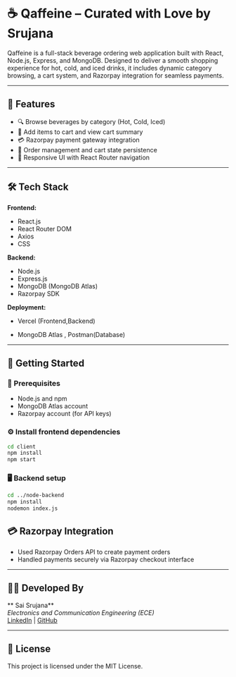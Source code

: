 # ☕ Qaffeine – Curated with Love by Srujana

Qaffeine is a full-stack beverage ordering web application built with React, Node.js, Express, and MongoDB. Designed to deliver a smooth shopping experience for hot, cold, and iced drinks, it includes dynamic category browsing, a cart system, and Razorpay integration for seamless payments.

---

## 🌟 Features

- 🔍 Browse beverages by category (Hot, Cold, Iced)
- 🛒 Add items to cart and view cart summary
- 💳 Razorpay payment gateway integration
- 🧾 Order management and cart state persistence
- 📱 Responsive UI with React Router navigation

---

## 🛠️ Tech Stack

**Frontend:**
- React.js
- React Router DOM
- Axios
- CSS

**Backend:**
- Node.js
- Express.js
- MongoDB (MongoDB Atlas)
- Razorpay SDK

**Deployment:**
- Vercel (Frontend,Backend)

- MongoDB Atlas , Postman(Database)

---

## 🚀 Getting Started

### 🔧 Prerequisites
- Node.js and npm
- MongoDB Atlas account
- Razorpay account (for API keys)

### ⚙️ Install frontend dependencies
```bash
cd client
npm install
npm start
```

### 🖥️ Backend setup
```bash
cd ../node-backend
npm install
nodemon index.js 
```



## 💳 Razorpay Integration

- Used Razorpay Orders API to create payment orders
- Handled payments securely via Razorpay checkout interface

---

## 👩‍💻 Developed By

** Sai Srujana**  
_Electronics and Communication Engineering (ECE)_  
[LinkedIn](https://www.linkedin.com/in/sai-srujana-chvsn-364802267/) | [GitHub](https://github.com/srujana345)

---

## 📄 License

This project is licensed under the MIT License.